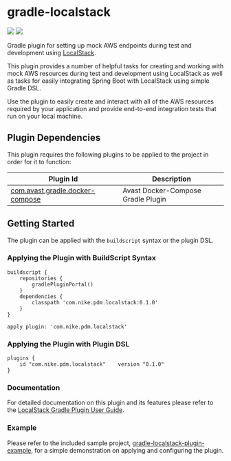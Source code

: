 # gradle-localstack
[![][travis img]][travis]
[![][license img]][license]

Gradle plugin for setting up mock AWS endpoints during test and development using [LocalStack](https://github.com/localstack/localstack).

This plugin provides a number of helpful tasks for creating and working with mock AWS resources during test and development using LocalStack as well as tasks
for easily integrating Spring Boot with LocalStack using simple Gradle DSL.

Use the plugin to easily create and interact with all of the AWS resources required by your application and provide end-to-end integration tests that run on your local machine.

## Plugin Dependencies
This plugin requires the following plugins to be applied to the project in order for it to function:

| Plugin Id | Description |
| --------- | ----------- |
| [com.avast.gradle.docker-compose](https://plugins.gradle.org/plugin/com.avast.gradle.docker-compose) | Avast Docker-Compose Gradle Plugin

## Getting Started
The plugin can be applied with the `buildscript` syntax or the plugin DSL.

### Applying the Plugin with BuildScript Syntax
```
buildscript {
    repositories {
        gradlePluginPortal()
    }
    dependencies {
        classpath 'com.nike.pdm.localstack:0.1.0'
    }
}

apply plugin: 'com.nike.pdm.localstack'
```

### Applying the Plugin with Plugin DSL
```
plugins {
    id "com.nike.pdm.localstack"    version "0.1.0"
}
```

### Documentation
For detailed documentation on this plugin and its features please refer to the [LocalStack Gradle Plugin User Guide](http://nike-inc.github.io/gradle-localstack).

### Example
Please refer to the included sample project, [gradle-localstack-plugin-example](gradle-localstack-plugin-example), for a simple demonstration on applying and configuring the plugin.

[travis]:https://travis-ci.org/Nike-Inc/gradle-localstack
[travis img]:https://travis-ci.org/Nike-Inc/gradle-localstack.svg?branch=master

[license]:LICENSE.txt
[license img]:https://img.shields.io/badge/License-Apache%202-blue.svg
